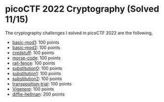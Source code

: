 # picoCTF 2022 Cryptography (Solved 11/15)

The cryptography challenges I solved in picoCTF 2022 are the following,


- [basic-mod1](./basic-mod1): 100 points
- [basic-mod2](./basic-mod2): 100 points
- [credstuff](./credstuff): 100 points
- [morse-code](./morse-code): 100 points
- [rail-fence](./rail-fence): 100 points
- [substitution0](./substitution0): 100 points
- [substitution1](./substitution1): 100 points
- [substitution2](./substitution2): 100 points
- [transposition-trial](./transposition-trial): 100 points
- [Vigenere](./Vigenere): 100 points
- [diffie-hellman](./diffie-hellman): 200 points









